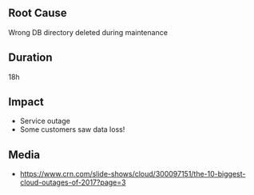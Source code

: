 ## Root Cause

Wrong DB directory deleted during maintenance

## Duration

18h

## Impact

- Service outage
- Some customers saw data loss!

## Media

- https://www.crn.com/slide-shows/cloud/300097151/the-10-biggest-cloud-outages-of-2017?page=3
